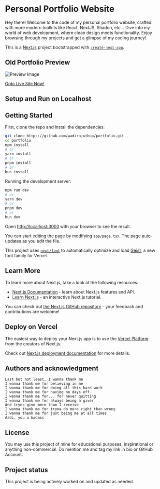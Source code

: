 # Personal Portfolio Website

Hey there! Welcome to the code of my personal portfolio website, crafted with more modern toolkits like React, NextJS, Shadcn, etc... Dive into my world of web development, where clean design meets functionality. Enjoy browsing through my projects and get a glimpse of my coding journey!

This is a [Next.js](https://nextjs.org) project bootstrapped with [`create-next-app`](https://nextjs.org/docs/app/api-reference/cli/create-next-app).

## Old Portfolio Preview

![Preview Image](public/preview.gif)

[Goto Live Site Now!](https://aadirajuthup.github.io/portfolio/)

## Setup and Run on Localhost

## Getting Started

First, clone the repo and install the dependencies:

```bash
git clone https://github.com/aadirajuthup/portfolio.git
cd portfolio
npm install
# or
yarn install
# or
pnpm install
# or
bun install
```

Running the development server:

```bash
npm run dev
# or
yarn dev
# or
pnpm dev
# or
bun dev
```

Open [http://localhost:3000](http://localhost:3000) with your browser to see the result.

You can start editing the page by modifying `app/page.tsx`. The page auto-updates as you edit the file.

This project uses [`next/font`](https://nextjs.org/docs/app/building-your-application/optimizing/fonts) to automatically optimize and load [Geist](https://vercel.com/font), a new font family for Vercel.

## Learn More

To learn more about Next.js, take a look at the following resources:

- [Next.js Documentation](https://nextjs.org/docs) - learn about Next.js features and API.
- [Learn Next.js](https://nextjs.org/learn) - an interactive Next.js tutorial.

You can check out [the Next.js GitHub repository](https://github.com/vercel/next.js) - your feedback and contributions are welcome!

## Deploy on Vercel

The easiest way to deploy your Next.js app is to use the [Vercel Platform](https://vercel.com/new?utm_medium=default-template&filter=next.js&utm_source=create-next-app&utm_campaign=create-next-app-readme) from the creators of Next.js.

Check out [Next.js deployment documentation](https://nextjs.org/docs/app/building-your-application/deploying) for more details.

## Authors and acknowledgment
```
Last but not least, I wanna thank me
I wanna thank me for believing in me
I wanna thank me for doing all this hard work
I wanna thank me for having no days off
I wanna thank me for... for never quitting
I wanna thank me for always being a giver
And tryna give more than I receive
I wanna thank me for tryna do more right than wrong
I wanna thank me for just being me at all times
Aadi, you a badass
```

## License

You may use this project of mine for educational purposes, inspirational or anything non-commercial. Do mention me and tag my link in bio or GitHub Account.

## Project status

This project is being actively worked on and updated as needed.